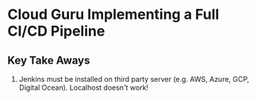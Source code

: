 # Cloud Guru Implementing a Full CI/CD Pipeline

## Key Take Aways

1. Jenkins must be installed on third party server (e.g. AWS, Azure, GCP, Digital Ocean). Localhost doesn't work!

#